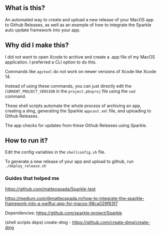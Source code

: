 ## What is this?
An automated way to create and upload a new release of your MacOS app to Github Releases, as well as an example of how to integrate the Sparkle auto update framework into your app.

## Why did I make this?
I did not want to open Xcode to archive and create a .app file of my MacOS application. I preferred a CLI option to do this. 

Commands like `agvtool` do not work on newer versions of Xcode like Xcode 14. 

Instead of using these commands, you can just directly edit the `CURRENT_PROJECT_VERSION` in the `project.pbxproj` file using the `sed` command. 

These shell scripts automate the whole process of archiving an app, creating a dmg, generating the Sparkle `appcast.xml` file, and uploading to Github Releases. 

The app checks for updates from these Github Releases using Sparkle. 


## How to run it?
Edit the config variables in the `shellconfig.sh` file. 

To generate a new release of your app and upload to github, run `./deploy_release.sh`


### Guides that helped me
https://github.com/matteospada/Sparkle-test

https://medium.com/@matteospada.m/how-to-integrate-the-sparkle-framework-into-a-swiftui-app-for-macos-98ca029f83f7

Dependencies: https://github.com/sparkle-project/Sparkle

(shell scripts deps) create-dmg - https://github.com/create-dmg/create-dmg
